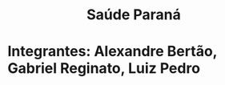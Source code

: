 
<h1 align="center"> Saúde Paraná </h1> 

# Integrantes: Alexandre Bertão, Gabriel Reginato, Luiz Pedro


